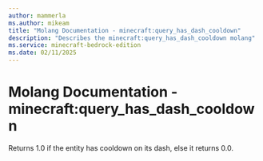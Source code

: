 ```yaml
---
author: mammerla
ms.author: mikeam
title: "Molang Documentation - minecraft:query_has_dash_cooldown"
description: "Describes the minecraft:query_has_dash_cooldown molang"
ms.service: minecraft-bedrock-edition
ms.date: 02/11/2025 
---
```


# Molang Documentation - minecraft:query_has_dash_cooldown

Returns 1.0 if the entity has cooldown on its dash, else it returns 0.0.
